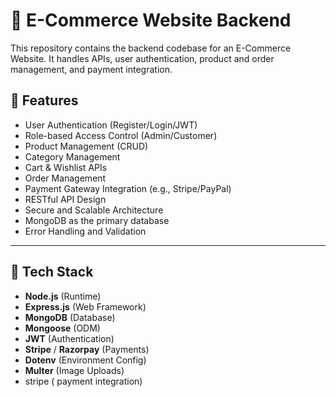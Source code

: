 # 🛒 E-Commerce Website Backend

This repository contains the backend codebase for an E-Commerce Website. It handles APIs, user authentication, product and order management, and payment integration.

## 📌 Features

- User Authentication (Register/Login/JWT)
- Role-based Access Control (Admin/Customer)
- Product Management (CRUD)
- Category Management
- Cart & Wishlist APIs
- Order Management
- Payment Gateway Integration (e.g., Stripe/PayPal)
- RESTful API Design
- Secure and Scalable Architecture
- MongoDB as the primary database
- Error Handling and Validation

---

## 🚀 Tech Stack

- **Node.js** (Runtime)
- **Express.js** (Web Framework)
- **MongoDB** (Database)
- **Mongoose** (ODM)
- **JWT** (Authentication)
- **Stripe** / **Razorpay** (Payments)
- **Dotenv** (Environment Config)
- **Multer** (Image Uploads)
- stripe ( payment integration)
